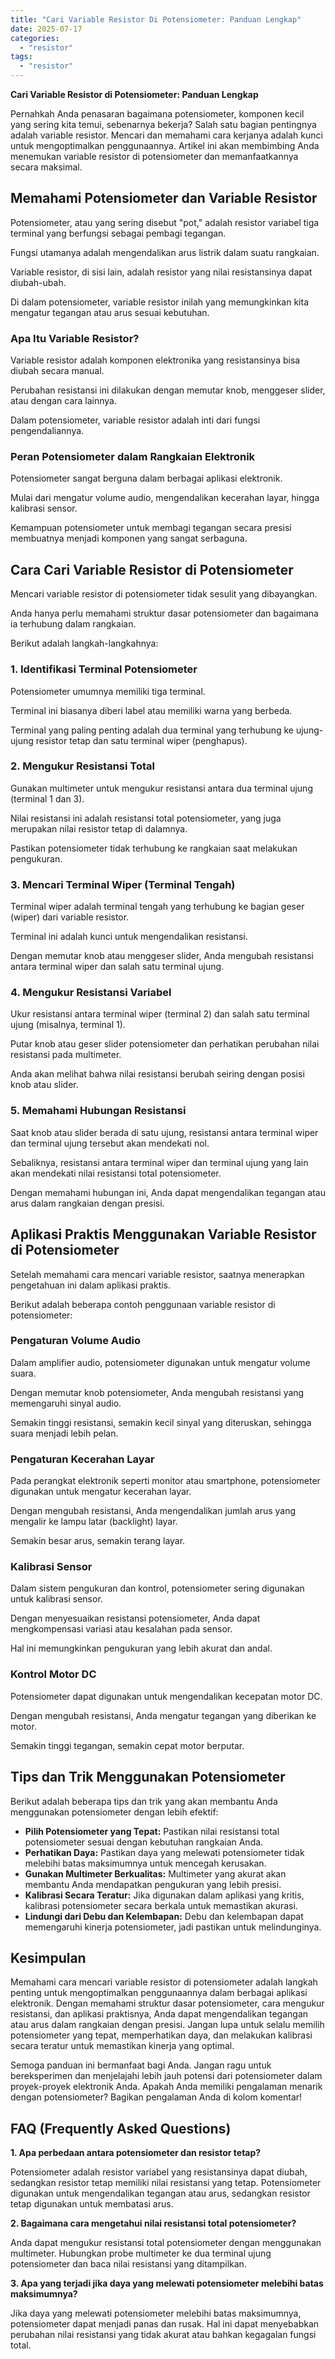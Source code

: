 ```yaml
---
title: "Cari Variable Resistor Di Potensiometer: Panduan Lengkap"
date: 2025-07-17
categories: 
  - "resistor"
tags: 
  - "resistor"
---
```


**Cari Variable Resistor di Potensiometer: Panduan Lengkap**

Pernahkah Anda penasaran bagaimana potensiometer, komponen kecil yang sering kita temui, sebenarnya bekerja? Salah satu bagian pentingnya adalah variable resistor. Mencari dan memahami cara kerjanya adalah kunci untuk mengoptimalkan penggunaannya. Artikel ini akan membimbing Anda menemukan variable resistor di potensiometer dan memanfaatkannya secara maksimal.

## Memahami Potensiometer dan Variable Resistor

Potensiometer, atau yang sering disebut "pot," adalah resistor variabel tiga terminal yang berfungsi sebagai pembagi tegangan.

Fungsi utamanya adalah mengendalikan arus listrik dalam suatu rangkaian.

Variable resistor, di sisi lain, adalah resistor yang nilai resistansinya dapat diubah-ubah.

Di dalam potensiometer, variable resistor inilah yang memungkinkan kita mengatur tegangan atau arus sesuai kebutuhan.

### Apa Itu Variable Resistor?

Variable resistor adalah komponen elektronika yang resistansinya bisa diubah secara manual.

Perubahan resistansi ini dilakukan dengan memutar knob, menggeser slider, atau dengan cara lainnya.

Dalam potensiometer, variable resistor adalah inti dari fungsi pengendaliannya.

### Peran Potensiometer dalam Rangkaian Elektronik

Potensiometer sangat berguna dalam berbagai aplikasi elektronik.

Mulai dari mengatur volume audio, mengendalikan kecerahan layar, hingga kalibrasi sensor.

Kemampuan potensiometer untuk membagi tegangan secara presisi membuatnya menjadi komponen yang sangat serbaguna.

## Cara Cari Variable Resistor di Potensiometer

Mencari variable resistor di potensiometer tidak sesulit yang dibayangkan.

Anda hanya perlu memahami struktur dasar potensiometer dan bagaimana ia terhubung dalam rangkaian.

Berikut adalah langkah-langkahnya:

### 1\. Identifikasi Terminal Potensiometer

Potensiometer umumnya memiliki tiga terminal.

Terminal ini biasanya diberi label atau memiliki warna yang berbeda.

Terminal yang paling penting adalah dua terminal yang terhubung ke ujung-ujung resistor tetap dan satu terminal wiper (penghapus).

### 2\. Mengukur Resistansi Total

Gunakan multimeter untuk mengukur resistansi antara dua terminal ujung (terminal 1 dan 3).

Nilai resistansi ini adalah resistansi total potensiometer, yang juga merupakan nilai resistor tetap di dalamnya.

Pastikan potensiometer tidak terhubung ke rangkaian saat melakukan pengukuran.

### 3\. Mencari Terminal Wiper (Terminal Tengah)

Terminal wiper adalah terminal tengah yang terhubung ke bagian geser (wiper) dari variable resistor.

Terminal ini adalah kunci untuk mengendalikan resistansi.

Dengan memutar knob atau menggeser slider, Anda mengubah resistansi antara terminal wiper dan salah satu terminal ujung.

### 4\. Mengukur Resistansi Variabel

Ukur resistansi antara terminal wiper (terminal 2) dan salah satu terminal ujung (misalnya, terminal 1).

Putar knob atau geser slider potensiometer dan perhatikan perubahan nilai resistansi pada multimeter.

Anda akan melihat bahwa nilai resistansi berubah seiring dengan posisi knob atau slider.

### 5\. Memahami Hubungan Resistansi

Saat knob atau slider berada di satu ujung, resistansi antara terminal wiper dan terminal ujung tersebut akan mendekati nol.

Sebaliknya, resistansi antara terminal wiper dan terminal ujung yang lain akan mendekati nilai resistansi total potensiometer.

Dengan memahami hubungan ini, Anda dapat mengendalikan tegangan atau arus dalam rangkaian dengan presisi.

## Aplikasi Praktis Menggunakan Variable Resistor di Potensiometer

Setelah memahami cara mencari variable resistor, saatnya menerapkan pengetahuan ini dalam aplikasi praktis.

Berikut adalah beberapa contoh penggunaan variable resistor di potensiometer:

### Pengaturan Volume Audio

Dalam amplifier audio, potensiometer digunakan untuk mengatur volume suara.

Dengan memutar knob potensiometer, Anda mengubah resistansi yang memengaruhi sinyal audio.

Semakin tinggi resistansi, semakin kecil sinyal yang diteruskan, sehingga suara menjadi lebih pelan.

### Pengaturan Kecerahan Layar

Pada perangkat elektronik seperti monitor atau smartphone, potensiometer digunakan untuk mengatur kecerahan layar.

Dengan mengubah resistansi, Anda mengendalikan jumlah arus yang mengalir ke lampu latar (backlight) layar.

Semakin besar arus, semakin terang layar.

### Kalibrasi Sensor

Dalam sistem pengukuran dan kontrol, potensiometer sering digunakan untuk kalibrasi sensor.

Dengan menyesuaikan resistansi potensiometer, Anda dapat mengkompensasi variasi atau kesalahan pada sensor.

Hal ini memungkinkan pengukuran yang lebih akurat dan andal.

### Kontrol Motor DC

Potensiometer dapat digunakan untuk mengendalikan kecepatan motor DC.

Dengan mengubah resistansi, Anda mengatur tegangan yang diberikan ke motor.

Semakin tinggi tegangan, semakin cepat motor berputar.

## Tips dan Trik Menggunakan Potensiometer

Berikut adalah beberapa tips dan trik yang akan membantu Anda menggunakan potensiometer dengan lebih efektif:

- **Pilih Potensiometer yang Tepat:** Pastikan nilai resistansi total potensiometer sesuai dengan kebutuhan rangkaian Anda.
- **Perhatikan Daya:** Pastikan daya yang melewati potensiometer tidak melebihi batas maksimumnya untuk mencegah kerusakan.
- **Gunakan Multimeter Berkualitas:** Multimeter yang akurat akan membantu Anda mendapatkan pengukuran yang lebih presisi.
- **Kalibrasi Secara Teratur:** Jika digunakan dalam aplikasi yang kritis, kalibrasi potensiometer secara berkala untuk memastikan akurasi.
- **Lindungi dari Debu dan Kelembapan:** Debu dan kelembapan dapat memengaruhi kinerja potensiometer, jadi pastikan untuk melindunginya.

## Kesimpulan

Memahami cara mencari variable resistor di potensiometer adalah langkah penting untuk mengoptimalkan penggunaannya dalam berbagai aplikasi elektronik. Dengan memahami struktur dasar potensiometer, cara mengukur resistansi, dan aplikasi praktisnya, Anda dapat mengendalikan tegangan atau arus dalam rangkaian dengan presisi. Jangan lupa untuk selalu memilih potensiometer yang tepat, memperhatikan daya, dan melakukan kalibrasi secara teratur untuk memastikan kinerja yang optimal.

Semoga panduan ini bermanfaat bagi Anda. Jangan ragu untuk bereksperimen dan menjelajahi lebih jauh potensi dari potensiometer dalam proyek-proyek elektronik Anda. Apakah Anda memiliki pengalaman menarik dengan potensiometer? Bagikan pengalaman Anda di kolom komentar!

## FAQ (Frequently Asked Questions)

**1\. Apa perbedaan antara potensiometer dan resistor tetap?**

Potensiometer adalah resistor variabel yang resistansinya dapat diubah, sedangkan resistor tetap memiliki nilai resistansi yang tetap. Potensiometer digunakan untuk mengendalikan tegangan atau arus, sedangkan resistor tetap digunakan untuk membatasi arus.

**2\. Bagaimana cara mengetahui nilai resistansi total potensiometer?**

Anda dapat mengukur resistansi total potensiometer dengan menggunakan multimeter. Hubungkan probe multimeter ke dua terminal ujung potensiometer dan baca nilai resistansi yang ditampilkan.

**3\. Apa yang terjadi jika daya yang melewati potensiometer melebihi batas maksimumnya?**

Jika daya yang melewati potensiometer melebihi batas maksimumnya, potensiometer dapat menjadi panas dan rusak. Hal ini dapat menyebabkan perubahan nilai resistansi yang tidak akurat atau bahkan kegagalan fungsi total.
